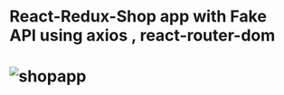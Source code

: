<h1>React-Redux-Shop app with Fake API using axios , react-router-dom<h1>

![shopapp](https://user-images.githubusercontent.com/96315482/211888483-fcbb73a0-ccad-4816-8d85-324a5f350d17.gif)
